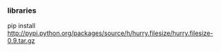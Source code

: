 ### libraries
pip install http://pypi.python.org/packages/source/h/hurry.filesize/hurry.filesize-0.9.tar.gz
